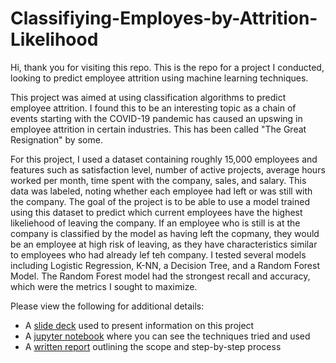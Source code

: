 # Classifiying-Employes-by-Attrition-Likelihood

Hi, thank you for visiting this repo. This is the repo for a project I conducted, looking to predict employee attrition using machine learning techniques. 

This project was aimed at using classification algorithms to predict employee attrition. I found this to be an interesting topic as a chain of events starting with the  COVID-19 pandemic has caused an upswing in employee attrition in certain industries. This has been called "The Great Resignation" by some. 

For this project, I used a dataset containing roughly 15,000 employees and features such as satisfaction level, number of active projects, average hours worked per month, time spent with the company, sales, and salary. This data was labeled, noting whether each employee had left or was still with the company. The goal of the project is to be able to use a model trained using this dataset to predict which current employees have the highest likeliehood of leaving the company. If an employee who is still is at the company is classified by the model as having left the copmany, they would be an employee at high risk of leaving, as they have characteristics similar to employees who had already lef teh company. I tested several models including Logistic Regression, K-NN, a Decision Tree, and a Random Forest Model. The Random Forest model had the strongest recall and accuracy, which were the metrics I sought to maximize. 

Please view the following for additional details:

* A [slide deck](https://github.com/bronsonnh/Classifiying-Employes-by-Attrition-Likelihood/blob/main/Slide%20Deck%20-%20Classifying%20Employee%20Attrition%20.pptx.pdf) used to present information on this project 
* A [jupyter notebook](https://github.com/bronsonnh/Classifiying-Employes-by-Attrition-Likelihood/blob/main/Notebook_Classifying_Attrition.ipynb) where you can see the techniques tried and used  
* A [written report](https://github.com/bronsonnh/Classifiying-Employes-by-Attrition-Likelihood/blob/main/Bronson_Classification_Writeup.md) outlining the scope and step-by-step process  
